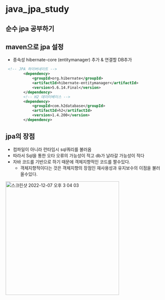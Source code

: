 # java_jpa_study
순수 jpa 공부하기
---
## maven으로 jpa 설정
- 종속성 hibernate-core (entitymanager) 추가 & 연결할 DB추가
```xml
 <!-- JPA 하이버네이트 -->
        <dependency>
            <groupId>org.hibernate</groupId>
            <artifactId>hibernate-entitymanager</artifactId>
            <version>5.6.14.Final</version>
        </dependency>
        <!-- H2 데이터베이스 -->
        <dependency>
            <groupId>com.h2database</groupId>
            <artifactId>h2</artifactId>
            <version>1.4.200</version>
        </dependency>
```
## jpa의 장점
-  컴파일이 아니라 런타임시 sql쿼리를 불러옴
- 따라서 Sql을 통한 오타 오류의 가능성이 적고 db가 날라갈 가능성이 적다
- 자바 코드를 기반으로 하기 때문에 객체지향적인 코드를 짤수있다.
  - 객체지향적이다는 것은 객체지향의 장점인 재사용성과 유지보수의 이점을 불러올수있다.

<img width="367" alt="스크린샷 2022-12-07 오후 3 04 03" src="https://user-images.githubusercontent.com/57839278/206102554-d1d57322-9f0b-4e52-86df-ba99d266833a.png">
